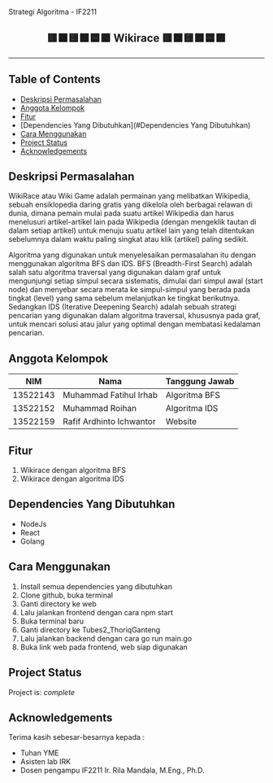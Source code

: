 Strategi Algoritma - IF2211

<h2 align="center">
  🟥🟧🟨🟩🟦🟪 Wikirace 🟥🟧🟨🟩🟦🟪 <br/>
</h2>
<hr>

## Table of Contents

- [Deskripsi Permasalahan](#Deksripsi-Permasalahan)
- [Anggota Kelompok](#Anggota-Kelompok)
- [Fitur](#Fitur)
- [Dependencies Yang Dibutuhkan](#Dependencies Yang Dibutuhkan)
- [Cara Menggunakan](#Cara-Menggunakan)
- [Project Status](#project-status)
- [Acknowledgements](#acknowledgements)

## Deskripsi Permasalahan

WikiRace atau Wiki Game adalah permainan yang melibatkan Wikipedia, sebuah ensiklopedia daring gratis yang dikelola oleh berbagai relawan di dunia, dimana pemain mulai pada suatu artikel Wikipedia dan harus menelusuri artikel-artikel lain pada Wikipedia (dengan mengeklik tautan di dalam setiap artikel) untuk menuju suatu artikel lain yang telah ditentukan sebelumnya dalam waktu paling singkat atau klik (artikel) paling sedikit.

Algoritma yang digunakan untuk menyelesaikan permasalahan itu dengan menggunakan algoritma BFS dan IDS. BFS (Breadth-First Search) adalah salah satu algoritma traversal yang digunakan dalam graf untuk mengunjungi setiap simpul secara sistematis, dimulai dari simpul awal (start node) dan menyebar secara merata ke simpul-simpul yang berada pada tingkat (level) yang sama sebelum melanjutkan ke tingkat berikutnya. Sedangkan IDS (Iterative Deepening Search) adalah sebuah strategi pencarian yang digunakan dalam algoritma traversal, khususnya pada graf, untuk mencari solusi atau jalur yang optimal dengan membatasi kedalaman pencarian.

## Anggota Kelompok

| NIM      | Nama                       | Tanggung Jawab         |
| -------- | -------------------------- | ---------------------- |
| 13522143 | Muhammad Fatihul Irhab     | Algoritma BFS          |
| 13522152 | Muhammad Roihan            | Algoritma IDS          |
| 13522159 | Rafif Ardhinto Ichwantor   | Website                |

## Fitur

1. Wikirace dengan algoritma BFS
2. Wikirace dengan algoritma IDS

## Dependencies Yang Dibutuhkan

- NodeJs
- React
- Golang

## Cara Menggunakan

1. Install semua dependencies yang dibutuhkan
2. Clone github, buka terminal
3. Ganti directory ke web
4. Lalu jalankan frontend dengan cara npm start
5. Buka terminal baru
6. Ganti directory ke Tubes2_ThoriqGanteng
7. Lalu jalankan backend dengan cara go run main.go
8. Buka link web pada frontend, web siap digunakan

## Project Status

Project is: _complete_

## Acknowledgements

Terima kasih sebesar-besarnya kepada :

- Tuhan YME
- Asisten lab IRK
- Dosen pengampu IF2211 Ir. Rila Mandala, M.Eng., Ph.D.
